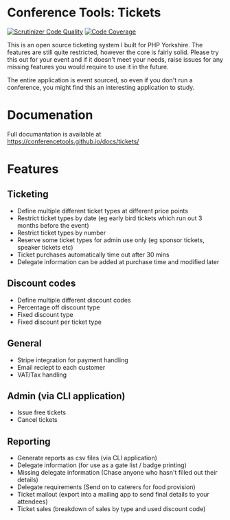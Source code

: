 # Conference Tools: Tickets
[![Scrutinizer Code Quality](https://scrutinizer-ci.com/g/conferencetools/tickets-module/badges/quality-score.png?b=master)](https://scrutinizer-ci.com/g/conferencetools/tickets-module/?branch=master) [![Code Coverage](https://scrutinizer-ci.com/g/conferencetools/tickets-module/badges/coverage.png?b=master)](https://scrutinizer-ci.com/g/conferencetools/tickets-module/?branch=master) 

This is an open source ticketing system I built for PHP Yorkshire. The features are still quite restricted, however the core is fairly solid. Please try this out for your event and if it doesn't meet your needs, raise issues for any missing features you would require to use it in the future. 

The entire application is event sourced, so even if you don't run a conference, you might find this an interesting application to study.

# Documenation
Full documantation is available at https://conferencetools.github.io/docs/tickets/

# Features

## Ticketing
- Define multiple different ticket types at different price points
- Restrict ticket types by date (eg early bird tickets which run out 3 months before the event)
- Restrict ticket types by number 
- Reserve some ticket types for admin use only (eg sponsor tickets, speaker tickets etc)
- Ticket purchases automatically time out after 30 mins
- Delegate information can be added at purchase time and modified later

## Discount codes
- Define multiple different discount codes 
- Percentage off discount type
- Fixed discount type
- Fixed discount per ticket type

## General
- Stripe integration for payment handling
- Email reciept to each customer
- VAT/Tax handling

## Admin (via CLI application)
- Issue free tickets
- Cancel tickets 

## Reporting
- Generate reports as csv files (via CLI application) 
- Delegate information (for use as a gate list / badge printing)
- Missing delegate information (Chase anyone who hasn't filled out their details)
- Delegate requirements (Send on to caterers for food provision)
- Ticket mailout (export into a mailing app to send final details to your attendees)
- Ticket sales (breakdown of sales by type and used discount code)

